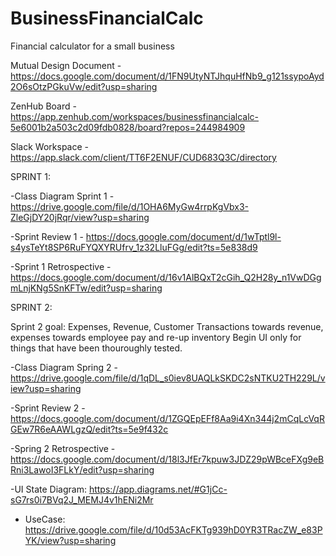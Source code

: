 # BusinessFinancialCalc
Financial calculator for a small business 

Mutual Design Document - https://docs.google.com/document/d/1FN9UtyNTJhquHfNb9_g121ssypoAyd2O6sOtzPGkuVw/edit?usp=sharing

ZenHub Board - https://app.zenhub.com/workspaces/businessfinancialcalc-5e6001b2a503c2d09fdb0828/board?repos=244984909

Slack Workspace - https://app.slack.com/client/TT6F2ENUF/CUD683Q3C/directory



SPRINT 1:


-Class Diagram Sprint 1 - https://drive.google.com/file/d/1OHA6MyGw4rrpKgVbx3-ZleGjDY20jRqr/view?usp=sharing


-Sprint Review 1 - https://docs.google.com/document/d/1wTptl9l-s4ysTeYt8SP6RuFYQXYRUfrv_1z32LluFGg/edit?ts=5e838d9


-Sprint 1 Retrospective - https://docs.google.com/document/d/16v1AlBQxT2cGih_Q2H28y_n1VwDGgmLnjKNg5SnKFTw/edit?usp=sharing






SPRINT 2:

Sprint 2 goal: Expenses, Revenue, Customer Transactions towards revenue, expenses towards employee pay and re-up inventory
Begin UI only for things that have been thouroughly tested. 


-Class Diagram Spring 2 - https://drive.google.com/file/d/1qDL_s0iev8UAQLkSKDC2sNTKU2TH229L/view?usp=sharing


-Sprint Review 2 - https://docs.google.com/document/d/1ZGQEpEFf8Aa9i4Xn344j2mCqLcVqRGEw7R6eAAWLgzQ/edit?ts=5e9f432c


-Spring 2 Retrospective - https://docs.google.com/document/d/18l3JfEr7kpuw3JDZ29pWBceFXg9eBRni3LawoI3FLkY/edit?usp=sharing


-UI State Diagram: https://app.diagrams.net/#G1jCc-sG7rs0i7BVq2J_MEMJ4v1hENi2Mr

- UseCase: https://drive.google.com/file/d/10d53AcFKTg939hD0YR3TRacZW_e83PYK/view?usp=sharing

